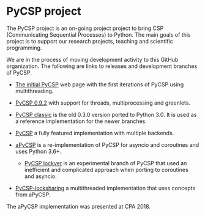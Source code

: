 # PyCSP project

The PyCSP project is an on-going project project to bring CSP (Communicating Sequential Processes) to Python. The main goals of this project is to support our research projects, teaching and scientific programming.

We are in the process of moving development activity to this GitHub
organization. The following are links to releases and development branches of PyCSP. 



* [The initial PyCSP](http://www.cs.uit.no/~johnm/code/PyCSP/) web page with the first iterations of PyCSP using multithreading. 

* [PyCSP 0.9.2](https://github.com/runefriborg/pycsp/wiki) with support for threads, multiprocessing and greenlets. 

* [PyCSP classic](https://github.com/jmbjorndalen/pycsp_classic) is the old 0.3.0 version ported to Python 3.0. It is used as a reference implementation for the newer branches. 

* [PyCSP](https://github.com/runefriborg/pycsp) a fully featured implementation with multiple backends. 

* [aPyCSP](https://github.com/jmbjorndalen/aPyCSP) is a re-implementation of PyCSP for asyncio and coroutines and uses Python 3.6+. 

  - [PyCSP lockver](https://github.com/jmbjorndalen/aPyCSP_lockver) is an experimental branch of PyCSP that used an inefficient and complicated approach when porting to coroutines and asyncio. 
  
* [PyCSP-locksharing](https://github.com/PyCSP/PyCSP-locksharing) a multithreaded implementation that uses concepts from aPyCSP. 

The aPyCSP implementation was presented at CPA 2018. 

